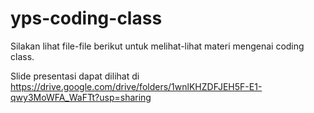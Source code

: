 # yps-coding-class
Silakan lihat file-file berikut untuk melihat-lihat materi mengenai coding class.

Slide presentasi dapat dilihat di https://drive.google.com/drive/folders/1wnlKHZDFJEH5F-E1-qwy3MoWFA_WaFTt?usp=sharing
